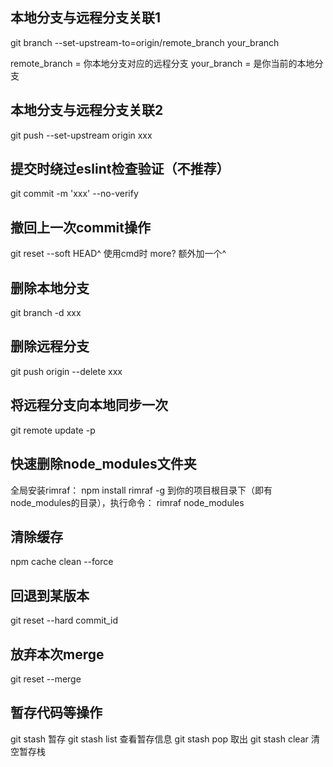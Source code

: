 ## 本地分支与远程分支关联1
git branch --set-upstream-to=origin/remote_branch  your_branch

remote_branch = 你本地分支对应的远程分支
your_branch = 是你当前的本地分支

## 本地分支与远程分支关联2
git push --set-upstream origin  xxx

## 提交时绕过eslint检查验证（不推荐）
git commit -m 'xxx' --no-verify

## 撤回上一次commit操作
git reset --soft HEAD^
使用cmd时 more? 额外加一个^

## 删除本地分支
git branch -d xxx

## 删除远程分支
git push origin --delete xxx

## 将远程分支向本地同步一次
git remote update -p

## 快速删除node_modules文件夹
全局安装rimraf：
npm install rimraf -g
到你的项目根目录下（即有node_modules的目录），执行命令：
rimraf node_modules

## 清除缓存
npm cache clean --force

## 回退到某版本
git reset --hard commit_id

## 放弃本次merge
git reset --merge

## 暂存代码等操作
git stash 暂存
git stash list 查看暂存信息
git stash pop 取出
git stash clear 清空暂存栈